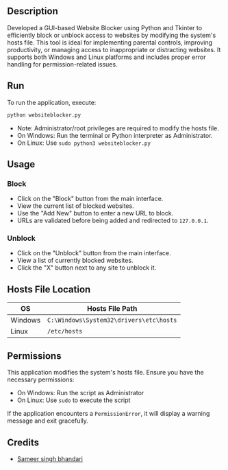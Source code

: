 ## Description
Developed a GUI-based Website Blocker using Python and Tkinter to efficiently block or unblock access to websites by modifying the system's hosts file. This tool is ideal for implementing parental controls, improving productivity, or managing access to inappropriate or distracting websites. It supports both Windows and Linux platforms and includes proper error handling for permission-related issues.

## Run 

To run the application, execute:
```bash
python websiteblocker.py
```

- Note: Administrator/root privileges are required to modify the hosts file.
- On Windows: Run the terminal or Python interpreter as Administrator.
- On Linux: Use `sudo python3 websiteblocker.py`


## Usage

### Block

- Click on the "Block" button from the main interface.
- View the current list of blocked websites.
- Use the "Add New" button to enter a new URL to block.
- URLs are validated before being added and redirected to `127.0.0.1`.

### Unblock

- Click on the "Unblock" button from the main interface.
- View a list of currently blocked websites.
- Click the "X" button next to any site to unblock it.

## Hosts File Location

| OS      | Hosts File Path                              |
|---------|----------------------------------------------|
| Windows | `C:\Windows\System32\drivers\etc\hosts`      |
| Linux   | `/etc/hosts`                                 |

## Permissions

This application modifies the system's hosts file. Ensure you have the necessary permissions:

- On Windows: Run the script as Administrator
- On Linux: Use `sudo` to execute the script

If the application encounters a `PermissionError`, it will display a warning message and exit gracefully.



## Credits

- [Sameer singh bhandari](https://github.com/xtrimDev)
